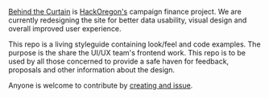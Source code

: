 
[Behind the Curtain](http://behindthecurtain.hackoregon.com/) is [HackOregon's](http://www.hackoregon.org/) campaign finance project. We are currently redesigning the site for better data usability, visual design and overall improved user experience.


This repo is a living styleguide containing look/feel and code examples. The purpose is the share the UI/UX team's frontend work. This repo is to be used by all those concerned to provide a safe haven for feedback, proposals and other information about the design.

Anyone is welcome to contribute by [creating and issue](https://github.com/kwhaler/btc-styleguide/issues).

